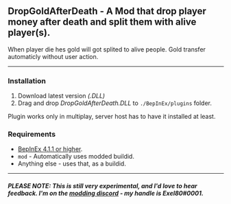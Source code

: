 ## DropGoldAfterDeath - A Mod that drop player money after death and split them with alive player(s).

When player die hes gold will got splited to alive people. Gold transfer automaticly without user action.

---

###  Installation
1. Download latest version _(.DLL)_
2. Drag and drop _DropGoldAfterDeath.DLL_ to `./BepInEx/plugins` folder.

Plugin works only in multiplay, server host has to have it installed at least.

###  Requirements
- [BepInEx 4.1.1 or higher](https://github.com/BepInEx/BepInEx).
- `mod` - Automatically uses modded buildid.
- Anything else - uses that, as a buildid.

---

##### PLEASE NOTE: This is _still_ very experimental, and I'd love to hear feedback. I'm on the [modding discord](https://discord.gg/hMdjd9y "Risk of Rain 2 Modding") - my handle is Exel80#0001.
